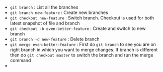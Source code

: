 - `git branch` : List all the branches
- `git branch new-feature` : Create new branches
- `git checkout new-feature` : Switch branch. Checkout is used for both latest snapshot of file and branch
- `git checkout -b even-better-feature` : Create and switch to new branch
-  `git branch -d new-feature` : Delete branch
- `git merge even-better-feature` : First do `git branch` to see you are on right branch in which you want to merge changes. If branch is different then do `git checkout master` to switch the branch and run the merge command
- 
